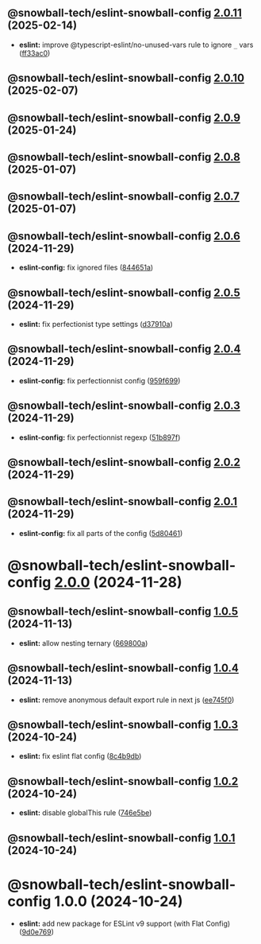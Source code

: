 ## @snowball-tech/eslint-snowball-config [2.0.11](https://github.com/snowball-tech/glacier/compare/@snowball-tech/eslint-snowball-config@2.0.10...@snowball-tech/eslint-snowball-config@2.0.11) (2025-02-14)

- **eslint:** improve @typescript-eslint/no-unused-vars rule to ignore `_` vars ([ff33ac0](https://github.com/snowball-tech/glacier/commit/ff33ac07e23a72ac45285ea94c5914b6fa4cc5c4))

## @snowball-tech/eslint-snowball-config [2.0.10](https://github.com/snowball-tech/glacier/compare/@snowball-tech/eslint-snowball-config@2.0.9...@snowball-tech/eslint-snowball-config@2.0.10) (2025-02-07)

## @snowball-tech/eslint-snowball-config [2.0.9](https://github.com/snowball-tech/glacier/compare/@snowball-tech/eslint-snowball-config@2.0.8...@snowball-tech/eslint-snowball-config@2.0.9) (2025-01-24)

## @snowball-tech/eslint-snowball-config [2.0.8](https://github.com/snowball-tech/glacier/compare/@snowball-tech/eslint-snowball-config@2.0.7...@snowball-tech/eslint-snowball-config@2.0.8) (2025-01-07)

## @snowball-tech/eslint-snowball-config [2.0.7](https://github.com/snowball-tech/glacier/compare/@snowball-tech/eslint-snowball-config@2.0.6...@snowball-tech/eslint-snowball-config@2.0.7) (2025-01-07)

## @snowball-tech/eslint-snowball-config [2.0.6](https://github.com/snowball-tech/glacier/compare/@snowball-tech/eslint-snowball-config@2.0.5...@snowball-tech/eslint-snowball-config@2.0.6) (2024-11-29)

- **eslint-config:** fix ignored files ([844651a](https://github.com/snowball-tech/glacier/commit/844651a435ed467881cb43699d4490983e3a15ef))

## @snowball-tech/eslint-snowball-config [2.0.5](https://github.com/snowball-tech/glacier/compare/@snowball-tech/eslint-snowball-config@2.0.4...@snowball-tech/eslint-snowball-config@2.0.5) (2024-11-29)

- **eslint:** fix perfectionist type settings ([d37910a](https://github.com/snowball-tech/glacier/commit/d37910abe081ebe663e1e1349d337639c505cb67))

## @snowball-tech/eslint-snowball-config [2.0.4](https://github.com/snowball-tech/glacier/compare/@snowball-tech/eslint-snowball-config@2.0.3...@snowball-tech/eslint-snowball-config@2.0.4) (2024-11-29)

- **eslint-config:** fix perfectionnist config ([959f699](https://github.com/snowball-tech/glacier/commit/959f699a2ac77b6d1da58283416f891f20bc2cb8))

## @snowball-tech/eslint-snowball-config [2.0.3](https://github.com/snowball-tech/glacier/compare/@snowball-tech/eslint-snowball-config@2.0.2...@snowball-tech/eslint-snowball-config@2.0.3) (2024-11-29)

- **eslint-config:** fix perfectionnist regexp ([51b897f](https://github.com/snowball-tech/glacier/commit/51b897feb6dd896ef2b1c280764a164f37bdbcaa))

## @snowball-tech/eslint-snowball-config [2.0.2](https://github.com/snowball-tech/glacier/compare/@snowball-tech/eslint-snowball-config@2.0.1...@snowball-tech/eslint-snowball-config@2.0.2) (2024-11-29)

## @snowball-tech/eslint-snowball-config [2.0.1](https://github.com/snowball-tech/glacier/compare/@snowball-tech/eslint-snowball-config@2.0.0...@snowball-tech/eslint-snowball-config@2.0.1) (2024-11-29)

- **eslint-config:** fix all parts of the config ([5d80461](https://github.com/snowball-tech/glacier/commit/5d804619aefb85497354d9bba7178b2fa2294470))

# @snowball-tech/eslint-snowball-config [2.0.0](https://github.com/snowball-tech/glacier/compare/@snowball-tech/eslint-snowball-config@1.0.5...@snowball-tech/eslint-snowball-config@2.0.0) (2024-11-28)

## @snowball-tech/eslint-snowball-config [1.0.5](https://github.com/snowball-tech/glacier/compare/@snowball-tech/eslint-snowball-config@1.0.4...@snowball-tech/eslint-snowball-config@1.0.5) (2024-11-13)

- **eslint:** allow nesting ternary ([669800a](https://github.com/snowball-tech/glacier/commit/669800ac45b01d95be03ff5f85ea2b0559da2e6c))

## @snowball-tech/eslint-snowball-config [1.0.4](https://github.com/snowball-tech/glacier/compare/@snowball-tech/eslint-snowball-config@1.0.3...@snowball-tech/eslint-snowball-config@1.0.4) (2024-11-13)

- **eslint:** remove anonymous default export rule in next js ([ee745f0](https://github.com/snowball-tech/glacier/commit/ee745f05f8c589266d274ba55e5164830e3af90f))

## @snowball-tech/eslint-snowball-config [1.0.3](https://github.com/snowball-tech/glacier/compare/@snowball-tech/eslint-snowball-config@1.0.2...@snowball-tech/eslint-snowball-config@1.0.3) (2024-10-24)

- **eslint:** fix eslint flat config ([8c4b9db](https://github.com/snowball-tech/glacier/commit/8c4b9db805ccb292ebaebe406ae302e1f38113cc))

## @snowball-tech/eslint-snowball-config [1.0.2](https://github.com/snowball-tech/glacier/compare/@snowball-tech/eslint-snowball-config@1.0.1...@snowball-tech/eslint-snowball-config@1.0.2) (2024-10-24)

- **eslint:** disable globalThis rule ([746e5be](https://github.com/snowball-tech/glacier/commit/746e5be96e35d9c654e3b7dd3fefd353a1a868f5))

## @snowball-tech/eslint-snowball-config [1.0.1](https://github.com/snowball-tech/glacier/compare/@snowball-tech/eslint-snowball-config@1.0.0...@snowball-tech/eslint-snowball-config@1.0.1) (2024-10-24)

# @snowball-tech/eslint-snowball-config 1.0.0 (2024-10-24)

- **eslint:** add new package for ESLint v9 support (with Flat Config) ([9d0e769](https://github.com/snowball-tech/glacier/commit/9d0e7692bf955368830bb1d6003a4b25856277f2))
